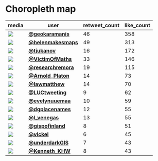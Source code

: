 # Choropleth map

| media                                                | user                                                                                 |   retweet_count |   like_count |
|------------------------------------------------------|--------------------------------------------------------------------------------------|-----------------|--------------|
| ![](https://pbs.twimg.com/media/FFJUMitWQAATWaB.png) | **[@geokaramanis](https://twitter.com/geokaramanis/status/1464326533233975297)**     |              46 |          358 |
| ![](https://pbs.twimg.com/media/FFHmJz8XIAMixA5.jpg) | **[@helenmakesmaps](https://twitter.com/helenmakesmaps/status/1464204743509745679)** |              49 |          313 |
| ![](https://pbs.twimg.com/media/FFCt41rWYAgG099.jpg) | **[@tjukanov](https://twitter.com/tjukanov/status/1464105385221099524)**             |              16 |          172 |
| ![](https://pbs.twimg.com/media/FFJMxFdWUAUpk6A.jpg) | **[@VictimOfMaths](https://twitter.com/VictimOfMaths/status/1464318176615976965)**   |              33 |          146 |
| ![](https://pbs.twimg.com/media/FFHvfN5XoAUGsMZ.jpg) | **[@researchremora](https://twitter.com/researchremora/status/1464214679136444452)** |              19 |          115 |
| ![](https://pbs.twimg.com/media/FFHEyrZXIAEqYrJ.jpg) | **[@Arnold_Platon](https://twitter.com/Arnold_Platon/status/1464167741900918785)**   |              14 |           73 |
| ![](https://pbs.twimg.com/media/FFJ2XWTXsAgfkD3.jpg) | **[@Iawmatthew](https://twitter.com/Iawmatthew/status/1464364459644887047)**         |              14 |           70 |
| ![](https://pbs.twimg.com/media/FFG8KvoWQAE61uO.jpg) | **[@LUCtweeting](https://twitter.com/LUCtweeting/status/1464158248274210816)**       |               9 |           62 |
| ![](https://pbs.twimg.com/media/FFHP-QMXMAAraL6.jpg) | **[@evelynuuemaa](https://twitter.com/evelynuuemaa/status/1464180252536619013)**     |              10 |           59 |
| ![](https://pbs.twimg.com/media/FFI3Vm7XEAAMozM.jpg) | **[@dgplacenames](https://twitter.com/dgplacenames/status/1464294664257916929)**     |              12 |           55 |
| ![](https://pbs.twimg.com/media/FFJjqSzWYAYD-qH.jpg) | **[@l_venegas](https://twitter.com/l_venegas/status/1464343850655391744)**           |              13 |           55 |
| ![](https://pbs.twimg.com/media/FFGR07eWUAAc2nx.jpg) | **[@gispofinland](https://twitter.com/gispofinland/status/1464111695744446465)**     |               8 |           51 |
| ![](https://pbs.twimg.com/media/FFJ3OZ-XEAIqSSj.jpg) | **[@vlckel](https://twitter.com/vlckel/status/1464365682489966598)**                 |               6 |           45 |
| ![](https://pbs.twimg.com/media/FFIRWaQWQAEYRbk.jpg) | **[@underdarkGIS](https://twitter.com/underdarkGIS/status/1464252103224868865)**     |               7 |           43 |
| ![](https://pbs.twimg.com/media/FFId2PKVEAMMDMK.jpg) | **[@Kenneth_KHW](https://twitter.com/Kenneth_KHW/status/1464265662692356098)**       |               8 |           43 |
 
